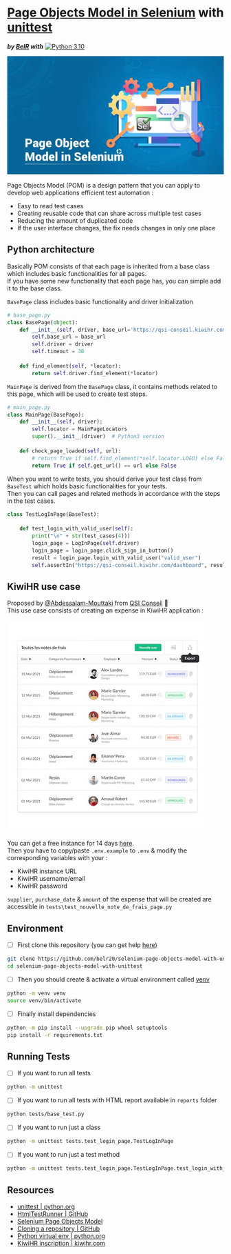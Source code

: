 
# [Page Objects Model in Selenium](https://selenium-python.readthedocs.io/page-objects.html) with [unittest](https://docs.python.org/3/library/unittest.html?highlight=unit#module-unittest)  
***by [BelR](https://github.com/belr20) with*** [![Python 3.10](https://img.shields.io/badge/python-3.10-blue.svg)](https://www.python.org/downloads/release/python-3106/)

![selenium_pom_with_python_cover](assets/pom_selenium_cover-640x348.jpeg)

Page Objects Model (POM) is a design pattern that you can apply to develop web applications efficient test automation :
* Easy to read test cases
* Creating reusable code that can share across multiple test cases
* Reducing the amount of duplicated code
* If the user interface changes, the fix needs changes in only one place

## Python architecture

Basically POM consists of that each page is inherited from a base class which includes basic functionalities for all pages.  
If you have some new functionality that each page has, you can simple add it to the base class.

`BasePage` class includes basic functionality and driver initialization
```python
# base_page.py
class BasePage(object):
    def __init__(self, driver, base_url='https://qsi-conseil.kiwihr.com'):
        self.base_url = base_url
        self.driver = driver
        self.timeout = 30

    def find_element(self, *locator):
        return self.driver.find_element(*locator)
```

`MainPage` is derived from the `BasePage` class, it contains methods related to this page, which will be used to create test steps.
```python
# main_page.py
class MainPage(BasePage):
    def __init__(self, driver):
        self.locator = MainPageLocators
        super().__init__(driver)  # Python3 version

    def check_page_loaded(self, url):
        # return True if self.find_element(*self.locator.LOGO) else False
        return True if self.get_url() == url else False
```

When you want to write tests, you should derive your test class from `BaseTest` which holds basic functionalities for your tests.  
Then you can call pages and related methods in accordance with the steps in the test cases.
```python
class TestLogInPage(BaseTest):

    def test_login_with_valid_user(self):
        print("\n" + str(test_cases(4)))
        login_page = LogInPage(self.driver)
        login_page = login_page.click_sign_in_button()
        result = login_page.login_with_valid_user("valid_user")
        self.assertIn("https://qsi-conseil.kiwihr.com/dashboard", result.get_url())
```

## KiwiHR use case

Proposed by [@Abdessalam-Mouttaki](https://github.com/Abdessalam-Mouttaki) from [QSI Conseil](https://qsiconseil.ma/) :pray:  
This use case consists of creating an expense in KiwiHR application :

![kiwihr_expenses_fr_screenshot](assets/kiwihr_expenses_fr_screenshot-467x492.jpg)

You can get a free instance for 14 days [here](https://kiwihr.com/fr/inscription).  
Then you have to copy/paste `.env.example` to `.env` & modify the corresponding variables with your :
* KiwiHR instance URL
* KiwiHR username/email
* KiwiHR password

`supplier`, `purchase_date` & `amount` of the expense that will be created are accessible in `tests\test_nouvelle_note_de_frais_page.py`

## Environment

- [ ] First clone this repository (you can get help [here](https://docs.github.com/en/repositories/creating-and-managing-repositories/cloning-a-repository))
```sh
git clone https://github.com/belr20/selenium-page-objects-model-with-unittest.git
cd selenium-page-objects-model-with-unittest
```

- [ ] Then you should create & activate a virtual environment called [venv](https://docs.python.org/3/library/venv.html)
```sh
python -m venv venv
source venv/bin/activate
```

- [ ] Finally install dependencies
```sh
python -m pip install --upgrade pip wheel setuptools
pip install -r requirements.txt
```

## Running Tests

- [ ] If you want to run all tests
```sh
python -m unittest
```

- [ ] If you want to run all tests with HTML report available in `reports` folder
```sh
python tests/base_test.py
```

- [ ] If you want to run just a class
```sh
python -m unittest tests.test_login_page.TestLogInPage
```

- [ ] If you want to run just a test method
```sh
python -m unittest tests.test_login_page.TestLogInPage.test_login_with_valid_user
```

## Resources

* [unittest | python.org](https://docs.python.org/3/library/unittest.html?highlight=unit#module-unittest)
* [HtmlTestRunner | GitHub](https://github.com/oldani/HtmlTestRunner)
* [Selenium Page Objects Model](https://selenium-python.readthedocs.io/page-objects.html)
* [Cloning a repository | GitHub](https://docs.github.com/en/repositories/creating-and-managing-repositories/cloning-a-repository)
* [Python virtual env | python.org](https://docs.python.org/3/library/venv.html)
* [KiwiHR inscription | kiwihr.com](https://kiwihr.com/fr/inscription)
